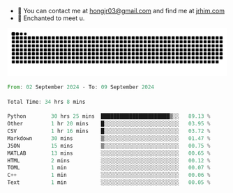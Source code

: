 - 📧 You can contact me at hongjr03@gmail.com and find me at [jrhim.com](https://jrhim.com/)
- 💜 Enchanted to meet u.

![snake_animation](https://raw.githubusercontent.com/hongjr03/hongjr03/output/github-contribution-grid-snake.svg)

<!--START_SECTION:waka-->

```rust
From: 02 September 2024 - To: 09 September 2024

Total Time: 34 hrs 8 mins

Python        30 hrs 25 mins  ██████████████████████▒░░   89.13 %
Other         1 hr 20 mins    █░░░░░░░░░░░░░░░░░░░░░░░░   03.95 %
CSV           1 hr 16 mins    █░░░░░░░░░░░░░░░░░░░░░░░░   03.72 %
Markdown      30 mins         ▒░░░░░░░░░░░░░░░░░░░░░░░░   01.47 %
JSON          15 mins         ▒░░░░░░░░░░░░░░░░░░░░░░░░   00.75 %
MATLAB        13 mins         ░░░░░░░░░░░░░░░░░░░░░░░░░   00.65 %
HTML          2 mins          ░░░░░░░░░░░░░░░░░░░░░░░░░   00.12 %
TOML          1 min           ░░░░░░░░░░░░░░░░░░░░░░░░░   00.07 %
C++           1 min           ░░░░░░░░░░░░░░░░░░░░░░░░░   00.06 %
Text          1 min           ░░░░░░░░░░░░░░░░░░░░░░░░░   00.05 %
```

<!--END_SECTION:waka-->

